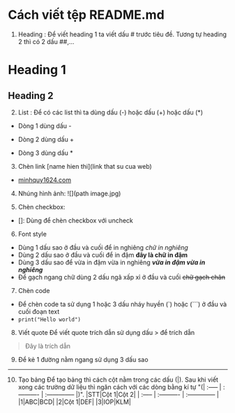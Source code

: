 # Cách viết tệp README.md

1. Heading : Để viết heading 1 ta viết dấu # trước tiêu đề. Tương tự heading 2 thì có 2 dấu ##,...
# Heading 1
## Heading 2

2. List : Để có các list thì ta dùng dấu (-) hoặc dấu (+) hoặc dấu (*)
- Dòng 1 dùng dấu -
+ Dòng 2 dùng dấu +
* Dòng 3 dùng dấu *

3. Chèn link [name hien thi](link that su cua web)
- [minhquy1624.com](https://minhquy1624)

4. Nhúng hình ảnh: ![](path image.jpg)

5. Chèn checkbox:
+ []: Dùng để chèn checkbox với uncheck

6. Font style
+ Dùng 1 dấu sao ở đầu và cuối để in nghiêng *chữ in nghiêng*
+ Dùng 2 dấu sao ở đầu và cuối để in đậm **đây là chữ in đậm**
+ Dùng 3 dấu sao để vừa in đậm vừa in nghiêng ***vừa in đậm vừa in nghiêng***
+ Để gạch ngang chữ dùng 2 dấu ngã xấp xỉ ở đầu và cuối ~~chữ gạch chân~~

7. Chèn code
+ Để chèn code ta sử dụng 1 hoặc 3 dấu nháy huyền (`) hoặc (```) ở đầu và cuối đoạn text
+ ```print("Hello world")```

8. Viết quote
Để viết quote trích dẫn sử dụng dấu > để trích dẫn
> Đây là trích dẫn

9. Để kẻ 1 đường nằm ngang sử dụng 3 dấu sao 

***

10. Tạo bảng
Để tạo bảng thì cách cột nằm trong các dấu (|). Sau khi viết xong các trường dữ liệu thì ngăn cách với các dòng bằng kí tự "(| :—– | :———- | :————– |)".
|STT|Cột 1|Cột 2|
| :—– | :———- | :————– |
|1|ABC|BCD|
|2|Cột 1|DEF|
|3|IOP|KLM|
